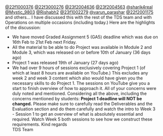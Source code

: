 [@22f1000376](/u/22f1000376) [@22f3000276](/u/22f3000276)
[@23f2004636](/u/23f2004636) [@23f2004563](/u/23f2004563)
[@sharik4real](/u/sharik4real) [@Mystic_9803](/u/mystic_9803)
[@Rishabh2](/u/rishabh2) [@23f1002279](/u/23f1002279)
[@varun_parashar](/u/varun_parashar) [@22f2001175](/u/22f2001175)
and others…
I have discussed this with the rest of the TDS team and with Operations on
multiple occasions (including today.) Here are the highlights of the
discussion:
  * We have moved Graded Assignment 5 (GA5) deadline which was due on 16th Feb to 21st Feb next Friday.
  * All the material to be able to do Project was available in Module 2 and Module 3, which was released on or before 10th of January (36 days ago)
  * Project 1 was released 19th of January (27 days ago)
  * We had over 9 hours of sessions exclusively covering Project 1 (of which at least 8 hours are available on YouTube.) This excludes any week 2 and week 3 content which also would have given you the necessary skills to do Project 1. The sessions on YouTube give you a start to finish overview of how to approach it.
All of your concerns were duly noted and mentioned. Considering all the above,
including the concerns mentioned by students:
**Project 1 deadline will NOT be changed.**
Please make sure to carefully read the Deliverables and the Evaluation section
and do them carefully and watch the intro to Week 3 - Session 1 to get an
overview of what is absolutely essential and required. Watch Week 5 both
sessions to see how we construct these requirements.
Kind regards  
TDS Team